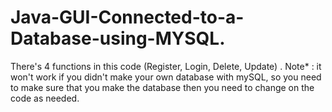 # Java-GUI-Connected-to-a-Database-using-MYSQL.
There's 4 functions in this code (Register, Login, Delete, Update) . Note* : it won't work if you didn't make your own database with mySQL, so you need to make sure that you make the database then you need to change on the code as needed.
